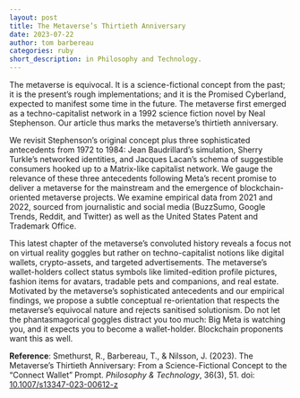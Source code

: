 ```yaml
---
layout: post
title: The Metaverse’s Thirtieth Anniversary
date: 2023-07-22
author: tom barbereau
categories: ruby
short_description: in Philosophy and Technology.
---
```

The metaverse is equivocal. It is a science-fictional concept from the past; it is the present’s rough implementations; and it is the Promised Cyberland, expected to manifest some time in the future. The metaverse first emerged as a techno-capitalist network in a 1992 science fiction novel by Neal Stephenson. Our article thus marks the metaverse’s thirtieth anniversary.

We revisit Stephenson’s original concept plus three sophisticated antecedents from 1972 to 1984: Jean Baudrillard’s simulation, Sherry Turkle’s networked identities, and Jacques Lacan’s schema of suggestible consumers hooked up to a Matrix-like capitalist network. We gauge the relevance of these three antecedents following Meta’s recent promise to deliver a metaverse for the mainstream and the emergence of blockchain-oriented metaverse projects. We examine empirical data from 2021 and 2022, sourced from journalistic and social media (BuzzSumo, Google Trends, Reddit, and Twitter) as well as the United States Patent and Trademark Office.

This latest chapter of the metaverse’s convoluted history reveals a focus not on virtual reality goggles but rather on techno-capitalist notions like digital wallets, crypto-assets, and targeted advertisements. The metaverse’s wallet-holders collect status symbols like limited-edition profile pictures, fashion items for avatars, tradable pets and companions, and real estate. Motivated by the metaverse’s sophisticated antecedents and our empirical findings, we propose a subtle conceptual re-orientation that respects the metaverse’s equivocal nature and rejects sanitised solutionism. Do not let the phantasmagorical goggles distract you too much: Big Meta is watching you, and it expects you to become a wallet-holder. Blockchain proponents want this as well.

**Reference**: Smethurst, R., Barbereau, T., & Nilsson, J. (2023). The Metaverse’s Thirtieth Anniversary: From a Science-Fictional Concept to the “Connect Wallet” Prompt. _Philosophy & Technology_, 36(3), 51. doi: [10.1007/s13347-023-00612-z](https://doi.org/10.1007/s13347-023-00612-z)